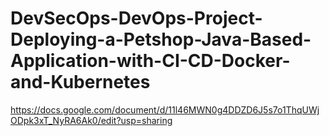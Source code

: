﻿# DevSecOps-DevOps-Project-Deploying-a-Petshop-Java-Based-Application-with-CI-CD-Docker-and-Kubernetes


https://docs.google.com/document/d/11l46MWN0g4DDZD6J5s7o1ThqUWjODpk3xT_NyRA6Ak0/edit?usp=sharing
